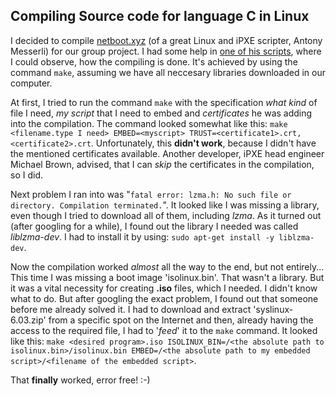 ## Compiling Source code for language C in Linux

I decided to compile [netboot.xyz](https://github.com/antonym/netboot.xyz) (of a great Linux and iPXE scripter, Antony Messerli) for our group project. I had some help in [one of his scripts](https://github.com/antonym/netboot.xyz/blob/master/script/prep-release.sh), where I could observe, how the compiling is done.
It's achieved by using the command `make`, assuming we have all neccesary libraries downloaded in our computer. 

At first, I tried to run the command `make` with the specification _what kind_ of file I need, _my script_ that I need to embed and _certificates_ he was adding into the compilation.
The command looked somewhat like this: `make <filename.type I need> EMBED=<myscript> TRUST=<certificate1>.crt,<certificate2>.crt`. Unfortunately, this **didn't work**, because I didn't have the mentioned certificates available. Another developer, iPXE head engineer Michael Brown, advised, that I can _skip_ the certificates in the compilation, so I did.

Next problem I ran into was "`fatal error: lzma.h: No such file or directory. Compilation terminated.`". It looked like I was missing a library, even though I tried to download all of them, including _lzma_. As it turned out (after googling for a while), I found out the library I needed was called _liblzma-dev_. I had to install it by using:
`sudo apt-get install -y liblzma-dev`.

Now the compilation worked _almost_ all the way to the end, but not entirely... This time I was missing a boot image 'isolinux.bin'. That wasn't a library. But it was a vital necessity for creating **.iso** files, which I needed. I didn't know what to do. But after googling the exact problem, I found out that someone before me already solved it. I had to download and extract 'syslinux-6.03.zip' from a specific spot on the Internet and then, already having the access to the required file, I had to '_feed_' it to the `make` command.
It looked like this: `make <desired program>.iso ISOLINUX_BIN=/<the absolute path to isolinux.bin>/isolinux.bin EMBED=/<the absolute path to my embedded script>/<filename of the embedded script>`.

That **finally** worked, error free! :-)

